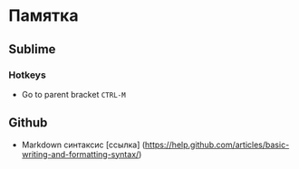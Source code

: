 # Памятка

## Sublime

### Hotkeys

- Go to parent bracket `CTRL-M`

## Github

- Markdown синтаксис [ссылка] (https://help.github.com/articles/basic-writing-and-formatting-syntax/)

